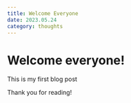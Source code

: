 ```yaml
---
title: Welcome Everyone
date: 2023.05.24
category: thoughts
---
```


# Welcome everyone!

This is my first blog post

Thank you for reading!
